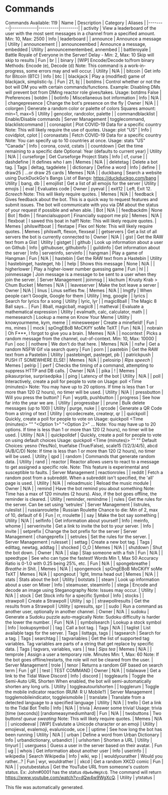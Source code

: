 # Commands
Commands Available: 119
| Name    | Description | Category | Aliases |
|---------|-------------|----------|---------|
| activity | View a leaderboard of the user with the most sent messages in a channel from a specified amount.  Min: 10, Max: 2500 | Info | leaderboard |
| announce | Announce a message | Utility | announcement |
| announceembed | Announce a message, embedded | Utility | announcementembed, annembed |
| battleroyale | Battle Royale of Everyone in the Server!  Delay - Min: 2, Max: 10 Skip will skip to results | Fun | br |
| binary | [WIP] Encode/Decode to/from binary  Methods: Encode (e), Decode (d)  Note: This command is a work-in-progress, some errors may and will occur. | Utility | N/A |
| bitcoin | Get info for Bitcoin (BTC) | Info | btc |
| blackjack | Play a (modified) game of blackjack, simplistic-ly. | Fun | 21, bj |
| botdms | Control whether or not the bot will DM you with certain commands/functions.  Example: Disabling DMs will prevent bot from DMing reactor role gives/takes.  Usage: botdms False | Preferences | botdm |
| botinfo | Miscellaneous bot information | Info | N/A |
| changepresence | Change the bot's presence on the fly | Owner | N/A |
| colorgen | Generate a random color or palette of colors  Squares amount: min=1, max=5 | Utility | gencolor, randcolor, palette |
| commandblacklist | Enable/Disable commands | Server Management | togglecommand, blacklistcommand |
| coronaplot | Plot COVID-19 Data for a specific country  Note: This will likely require the use of quotes.  Usage: plot "US" | Info | covidplot, cplot |
| coronastats | Fetch COVID-19 Data for a specific country  Note: You can specify up to 10 countries at once.  Usage: stats "US" "Canada" | Info | corona, covid, cstats |
| countdown | Get the time remaining to a specific date  Optional: Year (defaults to current year) | Utility | N/A |
| curseforge | Get Curseforge Project Stats | Info | cf, curse |
| dashdefine | It defines who I am | Memes | N/A |
| deletetag | Delete a bot tag. | Tags | deltag, tagdelete |
| dictionary | Define a word | Info | define |
| draw25 | ...or draw 25 cards | Memes | N/A |
| duckbang | Search a website using DuckDuckGo's Bangs  List of Bangs: https://duckduckgo.com/bang | Utility | bang, db |
| emojilist | Get a list of all emojis for the server | Utility | emojis |
| eval | Evaluates code | Owner | pyeval |
| exit12 | Left, Exit 12. *Screech*  Note: This will likely require quotes. | Memes | N/A |
| feedback | Gives feedback about the bot. This is a quick way to request features and submit issues. The bot will communicate with you via DM about the status of your request if possible and when able. | Bot | N/A |
| feedbackdm | None | Bot | fbdm |
| financialsupport | Financially support me plz | Memes | N/A |
| flexboat | I sawed this boat in half!  Note: This will likely require quotes. | Memes | philswiftboat |
| flextape | Flex on!  Note: This will likely require quotes. | Memes | philswift, flexon, flexseal |
| getservers | Get a list of all servers the bot is currently connected to | Owner | N/A |
| gist | Get the RAW text from a Gist | Utility | gistget |
| github | Look up information about a user on Github | Info | githubuser, githubinfo |
| guildinfo | Get information about the server | Info | serverinfo, servinfo |
| hangman | Play a game of Hangman | Fun | N/A |
| hastebin | Get the RAW text from a Hastebin | Utility | hastebinget, hasteget, hb |
| help | Shows this message | None | N/A |
| higherlower | Play a higher-lower number guessing game | Fun | hl |
| joinmessage | Join message is a message to be sent to a user when they join the server. | Server Management | joinmsg |
| kkchum | Krusty Krab > Chum Bucket | Memes | N/A |
| leaveserver | Make the bot leave a server | Owner | N/A |
| linus | Linus selfies ftw. | Memes | N/A |
| lmgtfy | When people can't Google, Google for them | Utility | lmg, google |
| lyrics | Search for lyrics for a song | Utility | lyric, lyr |
| magic8ball | The Magic 8 Ball says... | Fun | 8ball, magicball, magic8 |
| matheval | Evaluate a mathematical expression | Utility | evalmath, calc, calculator, math |
| memesearch | Lookup a meme on Know Your Meme | Utility | knowyourmeme, kym, meme |
| minesweeper | Create a minefield! | Fun | ms, mines |
| mock | spOngEBoB MoCKifY soMe TeXT | Fun | N/A |
| nobrain | Oh F***, I forgot to give you a brain. | Memes | N/A |
| nocontext | Picks a random message from the channel, out-of-context.  Min: 10, Max: 10000 | Fun | ooc |
| nothere | We don't do that here. | Memes | N/A |
| nsfw | Get a random NSFW Gif via search query | Fun | porn |
| pastebin | Get the RAW text from a Pastebin | Utility | pastebinget, pasteget, pb |
| patrickpush | PUSH IT SOMEWHERE ELSE! | Memes | N/A |
| pelosirip | *Rips speech* | Memes | pelrip |
| perf | Checks the timing of a command, attempting to suppress HTTP and DB calls. | Owner | N/A |
| pika | ! | Memes | pikasurprise, surprisedpika |
| ping | Latency of the bot | Utility | N/A |
| poll | Interactively, create a poll for people to vote on  Usage: poll <Time (minutes)> <Question>  Note: You may have up to 20 options. If time is less than 1 or more than 120 (2 hours), no timer will be used. | Utility | N/A |
| pressbutton | Will you press the button? | Fun | wyptb, pushbutton |
| progress | See how far into the year we are. | Utility | progressbar |
| prune | Bulk delete messages (up to 100) | Utility | purge, nuke |
| qrcode | Generate a QR Code from a string of text | Utility | qrcodecreate, createqr, qr |
| quickpoll | Quickly, create a poll for people to vote on  Usage: quickpoll <Time (minutes)> "<Question>" "<Option 1>" "<Option 2>" ...  Note: You may have up to 20 options. If time is less than 1 or more than 120 (2 hours), no timer will be used. | Utility | N/A |
| quickpolldef | Quickly, create a poll for people to vote on using default choices  Usage: quickpoll <Time (minutes)> "<Question>" "<Default Choice>"  Default Choices: yesno (Yes/No), truefalse (True/False), scale15 (1/2/3/4/5), abcd (A/B/C/D)  Note: If time is less than 1 or more than 120 (2 hours), no timer will be used. | Utility | qpd |
| random | Commands that generate random data. | Utility | rand |
| reactor | Reactor allows users to react to a message to get assigned a specific role.  Note: This feature is experimental and susceptible to faults. | Server Management | reactionroles |
| reddit | Fetch a random post from a subreddit.  When a subreddit isn't specified, the 'all' page is used. | Utility | N/A |
| reloadmusic | Reload the music module | Owner | N/A |
| remind | Have the bot remind you about something  Note: Time has a max of 120 minutes (2 hours). Also, if the bot goes offline, the reminder is cleared. | Utility | reminder, remindme |
| rules | Get the rules for the server.  Can be set using 'setrules' | Server Management | listrules, ruleslist |
| russianroulette | Russian Roulette  Chance to die: Min of 2, max of 10, default of 6 | Fun | rr, rroulette |
| say | Make the bot say something | Utility | N/A |
| selfinfo | Get information about yourself | Info | meinfo, whome |
| serverinvite | Get a link to invite the bot to your server. | Info | invite |
| setprefix | Change the bot prefix for the server | Server Management | changeprefix |
| setrules | Set the rules for the server. | Server Management | rulesset |
| settag | Create a new bot tag. | Tags | edittag, newtag, addtag |
| shocked | O_O | Memes | N/A |
| shutdown | Shut the bot down. | Owner | N/A |
| slap | Slap someone with a fish | Fun | N/A |
| speedtype | See who can type the fastest!  Words Min 1, Max 50  Accuracy Ratio is 0-1.0 with 0.25 being 25%, etc. | Fun | N/A |
| spongebreathe | *Breathe in* Shit. | Memes | N/A |
| spongemock | spOngEBoB MoCKifY soMe TeXT | Memes | N/A |
| spongeout | 'Ight, Imma head out | Memes | N/A |
| stats | Stats about the bot | Utility | botstats |
| steam | Look up information about a user on Mixer | Info | steamuser, steaminfo |
| stega | Encode and decode an image using Steganography  Note: Issues may occur. | Utility | N/A |
| stock | Get Stock info for a specific Symbol | Info | stocks |
| strawpoll | Create a Strawpoll | Utility | sp |
| strawpollresults | Get the results from a Strawpoll | Utility | spresults, spr |
| sudo | Run a command as another user, optionally in another channel. | Owner | N/A |
| sudoku | Generate a Sudoku puzzle auto-magically  Note: Sudoku difficulty is harder the lower the number. | Fun | N/A |
| symbolsearch | Lookup a stock symbol | Info | lookupsymbol |
| tag | Call a bot tag. | Tags | N/A |
| taglist | List available tags for the server. | Tags | listtags, tags |
| tagsearch | Search for a tag. | Tags | searchtag |
| tagvariables | Get the list of supported tag variables.  Tag variables are parts of a string that get replace by specific data. | Tags | tagvars, variables, vars |
| tea | *Sips tea* | Memes | N/A |
| temprole | Assign a user a temporary role.  Minutes Min: 1, Max: 60  Note: If the bot goes offline/restarts, the role will not be cleared from the user. | Server Management | trole |
| tenor | Returns a random GIF based on search term | Fun | gif |
| test | TEST COMMAND | Owner | N/A |
| tidalwave | Get a link to the Tidal Wave Discord | Info | discord |
| toggleaurls | Toggle the Semi-Auto URL Shorten  When enabled, the bot will semi-automatically shorten any long urls. | Utility | toggleautourlshorten |
| togglerum | Toggle the mobile indicator reaction (RUM: R U Mobile?) | Server Management | togglemobileindicator, toggleismobile |
| translate | Translate from a detected language to a specified language | Utility | N/A |
| trello | Get a link to the Tidal Bot Trello | Info | N/A |
| trivia | Answer some trivia!  Usage: trivia [time (seconds)] [randomeasymediumhard]  | Fun | N/A |
| twobuttons | Two buttons! *queue sweating*  Note: This will likely require quotes.         | Memes | N/A |
| unicodeeval | [WIP] Evalutate a Unicode character or an emoji | Utility | emojieval, evalemoji, evalunicode, uce |
| uptime | See how long the bot has been running | Utility | N/A |
| urban | Define a word from Urban Dictionary | Info | urbandictionary, urbandict |
| urlshorten | Shorten a URL | Utility | tinyurl |
| userguess | Guess a user in the server based on their avatar. | Fun | ug |
| whois | Get information about another user | Info | userinfo |
| wikipedia | Search Wikipedia | Info | wiki, wp |
| wouldyourather | Would you rather...? | Fun | wyr, wouldrather |
| xkcd | Get a random XKCD comic | Fun | N/A |
| youtubestatus | Get the YouTube URL from someone's custom status.  Ex: John#0001 has the status `dQw4w9WgXcQ`. The command will return https://www.youtube.com/watch?v=dQw4w9WgXcQ. | Utility | ytstatus |

This file was automatically generated.